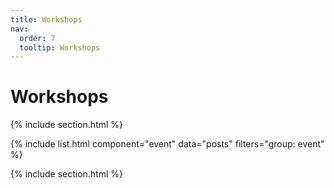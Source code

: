 ```yaml
---
title: Workshops
nav:
  order: 7
  tooltip: Workshops
---
```


# <i class="fa fa-sitemap"></i> **Workshops**

{% include section.html %}



{% include list.html 
component="event" 
data="posts" 
filters="group: event" %}

{% include section.html %}

